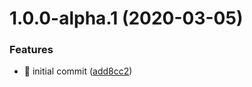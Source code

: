 # 1.0.0-alpha.1 (2020-03-05)


### Features

* 🎸 initial commit ([add8cc2](https://github.com/barrerajulio/semantic-release-lab/commit/add8cc2d20700e2b3a5ce78358ef28560f3982c5))

